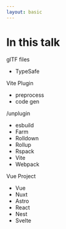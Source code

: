 ```yaml
---
layout: basic
---
```


# In this talk

<div class="flex flex-row w-full gap-20 mt-10">
    <div class="flex flex-col w-full flex-grow-0">
        <div
            class="relative px-2 py-1"
            v-click="1"
            v-mark="{ at: 1, color: '#26ab7a', type: 'box' }"
        >
            <span class="text-2xl">glTF files</span>
        </div>
        <ul
            class="mt-7"
            v-click="2"
        >
            <li><simple-icons:typescript class="baseColor mt-0.5 mr-2" /> TypeSafe</li>
        </ul>
    </div>
    <div class="flex flex-col w-full flex-grow-0">
        <div
            class="relative px-2 py-1"
            v-click="3"
            v-mark="{ at: 3, color: '#26ab7a', type: 'box' }"
        >
            <span class="text-2xl">Vite Plugin</span>
            <div class="absolute w-13 left-0 top-4" v-mark="{ at: 6, color: '#ab2657', type: 'underline' }"></div>
            <div class="absolute w-13 left-0 top-5" v-mark="{ at: 6, color: '#ab2657', type: 'underline' }"></div>
        </div>
        <ul
            class="mt-7"
            v-click="3"
        >
            <li><ant-design:code-outlined class="baseColor mt-0.5 mr-2" /> preprocess</li>
            <li><mdi:code class="baseColor mt-0.5 mr-2" /> code gen</li>
        </ul>
    </div>
    <div class="flex flex-col w-full flex-grow-0">
        <div
            class="relative px-2 py-1"
            v-click="7"
            v-mark="{ at: 7, color: '#26ab7a', type: 'box' }"
        >
            <span class="text-2xl"><simple-icons:unjs class="baseColor mt-0.5 mr-2" />/unplugin</span>
        </div>
        <ul
            class="mt-7"
            v-click="7"
        >
            <li>esbuild</li>
            <li>Farm</li>
            <li>Rolldown</li>
            <li>Rollup</li>
            <li>Rspack</li>
            <li>Vite</li>
            <li>Webpack</li>
        </ul>
    </div>
    <div class="flex flex-col w-full flex-grow-0">
        <div
            class="relative px-2 py-1"
            v-click="4"
            v-mark="{ at: 4, color: '#26ab7a', type: 'box' }"
        >
            <span class="text-2xl">Vue Project</span>
            <div class="absolute w-13 left-0 top-4" v-mark="{ at: 6, color: '#ab2657', type: 'underline' }"></div>
            <div class="absolute w-13 left-0 top-5" v-mark="{ at: 6, color: '#ab2657', type: 'underline' }"></div>
        </div>
        <ul
            class="mt-7"
            v-click="5"
        >
            <li>Vue</li>
            <li>Nuxt</li>
            <li>Astro</li>
            <li>React</li>
            <li>Nest</li>
            <li>Svelte</li>
        </ul>
    </div>
</div>

<Arrow
    v-click="3"
    v-bind="{ x1:240, y1:155, x2:290, y2:155, color: '#26ab7a' }"
/>
<Arrow
    v-click="[4,7]"
    v-bind="{ x1:490, y1:155, x2:785, y2:155, color: '#26ab7a' }"
/>
<Arrow
    v-click="7"
    v-bind="{ x1:490, y1:155, x2:540, y2:155, color: '#26ab7a' }"
/>
<Arrow
    v-click="7"
    v-bind="{ x1:730, y1:155, x2:785, y2:155, color: '#26ab7a' }"
/>
